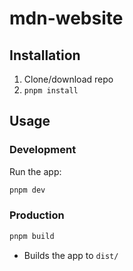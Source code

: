 # mdn-website

## Installation

1. Clone/download repo
2. `pnpm install`

## Usage

### Development

Run the app:

```bash
pnpm dev
```

### Production

```bash
pnpm build
```

-   Builds the app to `dist/`
